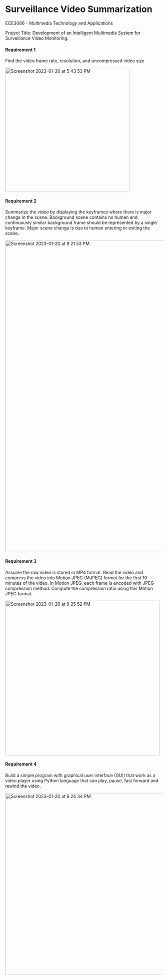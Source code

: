 # Surveillance Video Summarization
ECE3086 - Multimedia Technology and Applications 

Project Title: Development of an Intelligent Multimedia System for Surveillance Video Monitoring.

#### Requirement 1
Find the video frame rate, resolution, and uncompressed video size

<img width="397" alt="Screenshot 2023-01-20 at 5 43 53 PM" src="https://user-images.githubusercontent.com/117178074/213664727-17f54f8c-17d2-416c-b559-3bf1f10699d0.png">

#### Requirement 2
Summarize the video by displaying the keyframes where there is major change in the scene. Background scene contains no human and continuously similar background frame should be represented by a single keyframe. Major scene change is due to human entering or exiting the scene. 

<img width="996" alt="Screenshot 2023-01-20 at 9 21 53 PM" src="https://user-images.githubusercontent.com/117178074/213704765-96cbf8ad-ce66-49e2-92f1-509c938c9b0d.png">

#### Requirement 3
Assume the raw video is stored in MP4 format. Read the video and compress the video into Motion JPEG (MJPEG) format for the first 10 minutes of the video. In Motion JPEG, each frame is encoded with JPEG compression method. Compute the compression ratio using this Motion JPEG format.

<img width="494" alt="Screenshot 2023-01-20 at 9 25 52 PM" src="https://user-images.githubusercontent.com/117178074/213705468-fc4f06b8-41a5-4fcd-8082-b35f71c8356f.png">

#### Requirement 4
Build a simple program with graphical user interface (GUI) that work as a video player using Python language that can play, pause, fast forward and rewind the video.

<img width="581" alt="Screenshot 2023-01-20 at 9 24 34 PM" src="https://user-images.githubusercontent.com/117178074/213705241-b9cd4e99-9617-43ba-8358-ee4d57876167.png">
